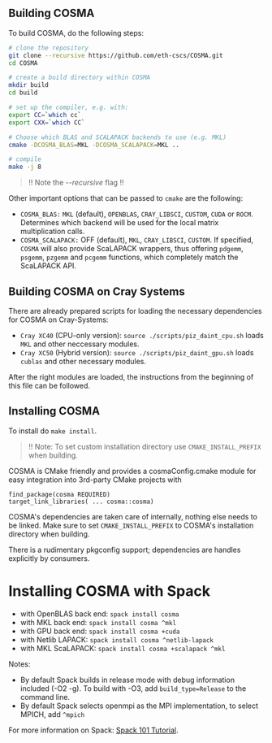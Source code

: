 ## Building COSMA

To build COSMA, do the following steps:
```bash
# clone the repository
git clone --recursive https://github.com/eth-cscs/COSMA.git
cd COSMA

# create a build directory within COSMA
mkdir build
cd build

# set up the compiler, e.g. with:
export CC=`which cc`
export CXX=`which CC`

# Choose which BLAS and SCALAPACK backends to use (e.g. MKL)
cmake -DCOSMA_BLAS=MKL -DCOSMA_SCALAPACK=MKL ..

# compile
make -j 8
```
> !! Note the *--recursive* flag !!

Other important options that can be passed to `cmake` are the following:
- `COSMA_BLAS:` `MKL` (default), `OPENBLAS`, `CRAY_LIBSCI`, `CUSTOM`, `CUDA` or `ROCM`. Determines which backend will be used for the local matrix multiplication calls.
- `COSMA_SCALAPACK:` OFF (default), `MKL`, `CRAY_LIBSCI`, `CUSTOM`. If specified, `COSMA` will also provide ScaLAPACK wrappers, thus offering `pdgemm`, `psgemm`, `pzgemm` and `pcgemm` functions, which completely match the ScaLAPACK API.

## Building COSMA on Cray Systems

There are already prepared scripts for loading the necessary dependencies for COSMA on Cray-Systems:
- `Cray XC40` (CPU-only version): `source ./scripts/piz_daint_cpu.sh` loads `MKL` and other neccessary modules.
- `Cray XC50` (Hybrid version): `source ./scripts/piz_daint_gpu.sh` loads `cublas` and other necessary modules.

After the right modules are loaded, the instructions from the beginning of this file can be followed.

## Installing COSMA

To install do `make install`.

> !! Note: To set custom installation directory use `CMAKE_INSTALL_PREFIX` when building.

COSMA is CMake friendly and provides a cosmaConfig.cmake module for easy
integration into 3rd-party CMake projects with

```
find_package(cosma REQUIRED)
target_link_libraries( ... cosma::cosma)
```

COSMA's dependencies are taken care of internally, nothing else needs to be
linked. Make sure to set `CMAKE_INSTALL_PREFIX` to COSMA's installation directory
when building.

There is a rudimentary pkgconfig support; dependencies are handles explicitly by
consumers.

# Installing COSMA with Spack

- with OpenBLAS back end: `spack install cosma`
- with MKL back end:      `spack install cosma ^mkl`
- with GPU back end:      `spack install cosma +cuda`
- with Netlib LAPACK:     `spack install cosma ^netlib-lapack`
- with MKL ScaLAPACK:     `spack install cosma +scalapack ^mkl`

Notes:
- By default Spack builds in release mode with debug information included (-O2
  -g). To build with -O3, add `build_type=Release` to the command line.
- By default Spack selects openmpi as the MPI implementation, to select MPICH,
  add `^mpich`

For more information on Spack: [Spack 101 Tutorial](https://spack.readthedocs.io/en/latest/tutorial.html).
